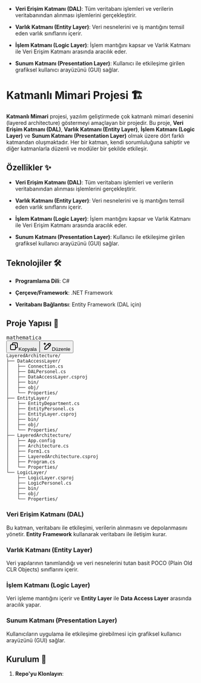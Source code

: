 <ul data-start="592" data-end="1066">
<li data-start="592" data-end="714" class="" style="">
<p data-start="594" data-end="714" class=""><strong data-start="594" data-end="623">Veri Erişim Katmanı (DAL)</strong>: Tüm veritabanı işlemleri ve verilerin veritabanından alınması işlemlerini gerçekleştirir.</p>
</li>
<li data-start="715" data-end="823" class="" style="">
<p data-start="717" data-end="823" class=""><strong data-start="717" data-end="750">Varlık Katmanı (Entity Layer)</strong>: Veri nesnelerini ve iş mantığını temsil eden varlık sınıflarını içerir.</p>
</li>
<li data-start="824" data-end="947" class="" style="">
<p data-start="826" data-end="947" class=""><strong data-start="826" data-end="857">İşlem Katmanı (Logic Layer)</strong>: İşlem mantığını kapsar ve Varlık Katmanı ile Veri Erişim Katmanı arasında aracılık eder.</p>
</li>
<li data-start="948" data-end="1066" class="" style="">
<p data-start="950" data-end="1066" class=""><strong data-start="950" data-end="988">Sunum Katmanı (Presentation Layer)</strong>: Kullanıcı ile etkileşime girilen grafiksel kullanıcı arayüzünü (GUI) sağlar.</p>
</li>
</ul><h1 data-start="101" data-end="130" class="">Katmanlı Mimari Projesi 🏗️</h1>
<p data-start="132" data-end="574" class=""><strong data-start="132" data-end="151">Katmanlı Mimari</strong> projesi, yazılım geliştirmede çok katmanlı mimari desenini (layered architecture) göstermeyi amaçlayan bir projedir. Bu proje, <strong data-start="279" data-end="308">Veri Erişim Katmanı (DAL)</strong>, <strong data-start="310" data-end="343">Varlık Katmanı (Entity Layer)</strong>, <strong data-start="345" data-end="376">İşlem Katmanı (Logic Layer)</strong> ve <strong data-start="380" data-end="418">Sunum Katmanı (Presentation Layer)</strong> olmak üzere dört farklı katmandan oluşmaktadır. Her bir katman,
  kendi sorumluluğuna sahiptir ve diğer katmanlarla düzenli ve modüler bir şekilde etkileşir.</p>
  <h2 data-start="576" data-end="591" class="">Özellikler ✨</h2>
<ul data-start="592" data-end="1066">
<li data-start="592" data-end="714" class="" style="">
<p data-start="594" data-end="714" class=""><strong data-start="594" data-end="623">Veri Erişim Katmanı (DAL)</strong>: Tüm veritabanı işlemleri ve verilerin veritabanından alınması işlemlerini gerçekleştirir.</p>
</li>
<li data-start="715" data-end="823" class="" style="">
<p data-start="717" data-end="823" class=""><strong data-start="717" data-end="750">Varlık Katmanı (Entity Layer)</strong>: Veri nesnelerini ve iş mantığını temsil eden varlık sınıflarını içerir.</p>
</li>
<li data-start="824" data-end="947" class="" style="">
<p data-start="826" data-end="947" class=""><strong data-start="826" data-end="857">İşlem Katmanı (Logic Layer)</strong>: İşlem mantığını kapsar ve Varlık Katmanı ile Veri Erişim Katmanı arasında aracılık eder.</p>
</li>
<li data-start="948" data-end="1066" class="" style="">
<p data-start="950" data-end="1066" class=""><strong data-start="950" data-end="988">Sunum Katmanı (Presentation Layer)</strong>: Kullanıcı ile etkileşime girilen grafiksel kullanıcı arayüzünü (GUI) sağlar.</p>
</li>
</ul>
  
  <h2 data-start="1068" data-end="1087" class="">Teknolojiler 🛠️</h2>
  <ul data-start="1088" data-end="1211">
<li data-start="1088" data-end="1114" class="" style="">
<p data-start="1090" data-end="1114" class=""><strong data-start="1090" data-end="1110">Programlama Dili</strong>: C#</p>
</li>
<li data-start="1115" data-end="1154" class="" style="">
<p data-start="1117" data-end="1154" class=""><strong data-start="1117" data-end="1138">Çerçeve/Framework</strong>: .NET Framework</p>
</li>
<li data-start="1155" data-end="1211" class="" style="">
<p data-start="1157" data-end="1211" class=""><strong data-start="1157" data-end="1182">Veritabanı Bağlantısı</strong>: Entity Framework (DAL için)</p>
</li>
</ul>

<h2 data-start="1213" data-end="1231" class="">Proje Yapısı 📂</h2>
<pre class="overflow-visible!" data-start="1232" data-end="1819"><div class="contain-inline-size rounded-md border-[0.5px] border-token-border-medium relative bg-token-sidebar-surface-primary"><div class="flex items-center text-token-text-secondary px-4 py-2 text-xs font-sans justify-between h-9 bg-token-sidebar-surface-primary dark:bg-token-main-surface-secondary select-none rounded-t-[5px]">mathematica</div><div class="sticky top-9"><div class="absolute end-0 bottom-0 flex h-9 items-center pe-2"><div class="bg-token-sidebar-surface-primary text-token-text-secondary dark:bg-token-main-surface-secondary flex items-center rounded-sm px-2 font-sans text-xs"><span class="" data-state="closed"><button class="flex gap-1 items-center select-none px-4 py-1" aria-label="Kopyala"><svg width="24" height="24" viewBox="0 0 24 24" fill="none" xmlns="http://www.w3.org/2000/svg" class="icon-xs"><path fill-rule="evenodd" clip-rule="evenodd" d="M7 5C7 3.34315 8.34315 2 10 2H19C20.6569 2 22 3.34315 22 5V14C22 15.6569 20.6569 17 19 17H17V19C17 20.6569 15.6569 22 14 22H5C3.34315 22 2 20.6569 2 19V10C2 8.34315 3.34315 7 5 7H7V5ZM9 7H14C15.6569 7 17 8.34315 17 10V15H19C19.5523 15 20 14.5523 20 14V5C20 4.44772 19.5523 4 19 4H10C9.44772 4 9 4.44772 9 5V7ZM5 9C4.44772 9 4 9.44772 4 10V19C4 19.5523 4.44772 20 5 20H14C14.5523 20 15 19.5523 15 19V10C15 9.44772 14.5523 9 14 9H5Z" fill="currentColor"></path></svg>Kopyala</button></span><span class="" data-state="closed"><button class="flex items-center gap-1 px-4 py-1 select-none"><svg width="24" height="24" viewBox="0 0 24 24" fill="none" xmlns="http://www.w3.org/2000/svg" class="icon-xs"><path d="M2.5 5.5C4.3 5.2 5.2 4 5.5 2.5C5.8 4 6.7 5.2 8.5 5.5C6.7 5.8 5.8 7 5.5 8.5C5.2 7 4.3 5.8 2.5 5.5Z" fill="currentColor" stroke="currentColor" stroke-linecap="round" stroke-linejoin="round"></path><path d="M5.66282 16.5231L5.18413 19.3952C5.12203 19.7678 5.09098 19.9541 5.14876 20.0888C5.19933 20.2067 5.29328 20.3007 5.41118 20.3512C5.54589 20.409 5.73218 20.378 6.10476 20.3159L8.97693 19.8372C9.72813 19.712 10.1037 19.6494 10.4542 19.521C10.7652 19.407 11.0608 19.2549 11.3343 19.068C11.6425 18.8575 11.9118 18.5882 12.4503 18.0497L20 10.5C21.3807 9.11929 21.3807 6.88071 20 5.5C18.6193 4.11929 16.3807 4.11929 15 5.5L7.45026 13.0497C6.91175 13.5882 6.6425 13.8575 6.43197 14.1657C6.24513 14.4392 6.09299 14.7348 5.97903 15.0458C5.85062 15.3963 5.78802 15.7719 5.66282 16.5231Z" stroke="currentColor" stroke-width="2" stroke-linecap="round" stroke-linejoin="round"></path><path d="M14.5 7L18.5 11" stroke="currentColor" stroke-width="2" stroke-linecap="round" stroke-linejoin="round"></path></svg>Düzenle</button></span></div></div></div><div class="overflow-y-auto p-4" dir="ltr"><code class="whitespace-pre!"><span><span><span class="hljs-variable">LayeredArchitecture</span></span><span><span class="hljs-operator">/</span></span><span>
├── </span><span><span class="hljs-variable">DataAccessLayer</span></span><span><span class="hljs-operator">/</span></span><span>
│   ├── </span><span><span class="hljs-variable">Connection</span></span><span><span class="hljs-operator">.</span></span><span><span class="hljs-variable">cs</span></span><span>
│   ├── </span><span><span class="hljs-variable">DALPersonel</span></span><span><span class="hljs-operator">.</span></span><span><span class="hljs-variable">cs</span></span><span>
│   ├── </span><span><span class="hljs-variable">DataAccessLayer</span></span><span><span class="hljs-operator">.</span></span><span><span class="hljs-variable">csproj</span></span><span>
│   ├── </span><span><span class="hljs-variable">bin</span></span><span><span class="hljs-operator">/</span></span><span>
│   ├── </span><span><span class="hljs-variable">obj</span></span><span><span class="hljs-operator">/</span></span><span>
│   └── </span><span><span class="hljs-built_in">Properties</span></span><span><span class="hljs-operator">/</span></span><span>
├── </span><span><span class="hljs-variable">EntityLayer</span></span><span><span class="hljs-operator">/</span></span><span>
│   ├── </span><span><span class="hljs-variable">EntityDepartment</span></span><span><span class="hljs-operator">.</span></span><span><span class="hljs-variable">cs</span></span><span>
│   ├── </span><span><span class="hljs-variable">EntityPersonel</span></span><span><span class="hljs-operator">.</span></span><span><span class="hljs-variable">cs</span></span><span>
│   ├── </span><span><span class="hljs-variable">EntityLayer</span></span><span><span class="hljs-operator">.</span></span><span><span class="hljs-variable">csproj</span></span><span>
│   ├── </span><span><span class="hljs-variable">bin</span></span><span><span class="hljs-operator">/</span></span><span>
│   ├── </span><span><span class="hljs-variable">obj</span></span><span><span class="hljs-operator">/</span></span><span>
│   └── </span><span><span class="hljs-built_in">Properties</span></span><span><span class="hljs-operator">/</span></span><span>
├── </span><span><span class="hljs-variable">LayeredArchitecture</span></span><span><span class="hljs-operator">/</span></span><span>
│   ├── </span><span><span class="hljs-variable">App</span></span><span><span class="hljs-operator">.</span></span><span><span class="hljs-variable">config</span></span><span>
│   ├── </span><span><span class="hljs-variable">Architecture</span></span><span><span class="hljs-operator">.</span></span><span><span class="hljs-variable">cs</span></span><span>
│   ├── </span><span><span class="hljs-variable">Form1</span></span><span><span class="hljs-operator">.</span></span><span><span class="hljs-variable">cs</span></span><span>
│   ├── </span><span><span class="hljs-variable">LayeredArchitecture</span></span><span><span class="hljs-operator">.</span></span><span><span class="hljs-variable">csproj</span></span><span>
│   ├── </span><span><span class="hljs-variable">Program</span></span><span><span class="hljs-operator">.</span></span><span><span class="hljs-variable">cs</span></span><span>
│   └── </span><span><span class="hljs-built_in">Properties</span></span><span><span class="hljs-operator">/</span></span><span>
└── </span><span><span class="hljs-variable">LogicLayer</span></span><span><span class="hljs-operator">/</span></span><span>
    ├── </span><span><span class="hljs-variable">LogicLayer</span></span><span><span class="hljs-operator">.</span></span><span><span class="hljs-variable">csproj</span></span><span>
    ├── </span><span><span class="hljs-variable">LogicPersonel</span></span><span><span class="hljs-operator">.</span></span><span><span class="hljs-variable">cs</span></span><span>
    ├── </span><span><span class="hljs-variable">bin</span></span><span><span class="hljs-operator">/</span></span><span>
    ├── </span><span><span class="hljs-variable">obj</span></span><span><span class="hljs-operator">/</span></span><span>
    └── </span><span><span class="hljs-built_in">Properties</span></span><span><span class="hljs-operator">/</span></span><span>
</span></span></code></div></div></pre>

<h3 data-start="1821" data-end="1850" class="">Veri Erişim Katmanı (DAL)</h3>
<p data-start="1851" data-end="1998" class="">Bu katman, veritabanı ile etkileşimi, verilerin alınmasını ve depolanmasını yönetir. 
  <strong data-start="1936" data-end="1956">Entity Framework</strong> kullanarak veritabanı ile iletişim kurar.</p>
  <h3 data-start="2000" data-end="2033" class="">Varlık Katmanı (Entity Layer)</h3>
  <p data-start="2034" data-end="2144" class="">Veri yapılarının tanımlandığı ve veri nesnelerini tutan basit POCO (Plain Old CLR Objects) sınıflarını içerir.</p>
<h3 data-start="2146" data-end="2177" class="">İşlem Katmanı (Logic Layer)</h3>
<p data-start="2178" data-end="2277" class="">Veri işleme mantığını içerir ve <strong data-start="2210" data-end="2226">Entity Layer</strong> ile 
  <strong data-start="2231" data-end="2252">Data Access Layer</strong> arasında aracılık yapar.</p>
  <h3 data-start="2279" data-end="2317" class="">Sunum Katmanı (Presentation Layer)</h3>
  <p data-start="2318" data-end="2417" class="">Kullanıcıların uygulama ile etkileşime girebilmesi için grafiksel kullanıcı arayüzünü (GUI) sağlar.</p>
  
<h2 data-start="2419" data-end="2432" class="">Kurulum 🔧</h2>
<ol data-start="2434" data-end="2459">
<li data-start="2434" data-end="2459" class="" style="">
<p data-start="2437" data-end="2459" class=""><strong data-start="2437" data-end="2458">Repo'yu Klonlayın</strong>:</p>
</li>
</ol>







